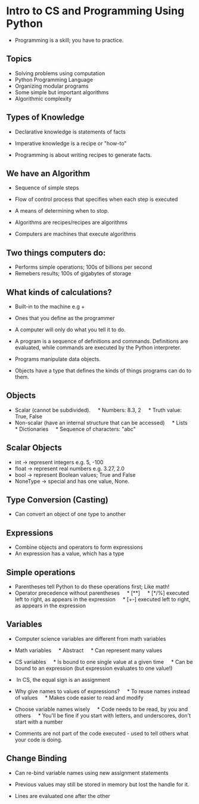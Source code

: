 # Intro to CS and Programming Using Python

- Programming is a skill; you have to practice.

## Topics

- Solving problems using computation
- Python Programming Language
- Organizing modular programs
- Some simple but important algorithms
- Algorithmic complexity

## Types of Knowledge

- Declarative knowledge is statements of facts
- Imperative knowledge is a recipe or "how-to"

- Programming is about writing recipes to generate facts.

## We have an Algorithm

- Sequence of simple steps
- Flow of control process that specifies when each step is executed
- A means of determining when to stop.

- Algorithms are recipes/recipes are algorithms
- Computers are machines that execute algorithms

## Two things computers do:

- Performs simple operations; 100s of billions per second
- Remebers results; 100s of gigabytes of storage

## What kinds of calculations?

- Built-in to the machine e.g +
- Ones that you define as the programmer

- A computer will only do what you tell it to do.
- A program is a sequence of definitions and commands. Definitions are evaluated, while commands are executed by the Python interpreter.
- Programs manipulate data objects.
- Objects have a type that defines the kinds of things programs can do to them.

## Objects

- Scalar (cannot be subdivided). 
    * Numbers: 8.3, 2
    * Truth value: True, False
- Non-scalar (have an internal structure that can be accessed)
    * Lists
    * Dictionaries
    * Sequence of characters: "abc"


## Scalar Objects

- int -> represent integers e.g. 5, -100
- float -> represent real numbers e.g. 3.27, 2.0
- bool -> represent Boolean values; True and False
- NoneType -> special and has one value, None.

## Type Conversion (Casting)

- Can convert an object of one type to another

## Expressions

- Combine objects and operators to form expressions
- An expression has a value, which has a type

## Simple operations

- Parentheses tell Python to do these operations first; Like math!
- Operator precedence without parentheses
    * [**]
    * [*/%] executed left to right, as appears in the expression
    * [+-] executed left to right, as appears in the expression

## Variables

- Computer science variables are different from math variables
- Math variables
    * Abstract
    * Can represent many values
- CS variables
    * Is bound to one single value at a given time
    * Can be bound to an expression (but expression evaluates to one value!)


-  In CS, the equal sign is an assignment
- Why give names to values of expressions?
    * To reuse names instead of values
    * Makes code easier to read and modify
- Choose variable names wisely
    * Code needs to be read, by you and others
    * You'll be fine if you start with letters, and underscores, don't start with a number
- Comments are not part of the code executed - used to tell others what your code is doing.

## Change Binding

- Can re-bind variable names using new assignment statements
- Previous values may still be stored in memory but lost the handle for it.


- Lines are evaluated one after the other
